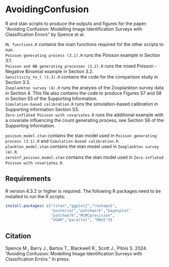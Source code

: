 # AvoidingConfusion

R and stan scripts to produce the outputs and figures for the paper: "Avoiding Confusion: Modelling Image Identification Surveys with Classification Errors" by Spence et al.

`ML functions.R` contains the main functions required for the other scripts to run.<br>
`Poisson generating process (3.1).R` runs the Poisson example in Section 3.1.<br>
`Poisson and NB generating processes (3.2).R` runs the mixed Poisson - Negative Binomial example in Section 3.2.<br>
`Sensitivity_to_C (3.3).R` contains the code for the comparison study in Section 3.3.<br>
`Zooplankton survey (4).R` runs the analysis of the Zooplankton survey data in Section 4. This file also contains the code to produce Figures S7 and S8 in Section S5 of the Supporting Information.<br>
`Simulation-based calibration.R` runs the simulation-based calibration in Supporting Information Section S3.<br>
`Zero-inflated Poisson with covariates.R` runs the additional example with a covariate influencing the count generating process, see Section S6 of the Supporting Information.

`poisson_model.stan` contains the stan model used in `Poisson generating process (3.1).R` and `Simulation-based calibration.R`.<br>
`plankton_model.stan` contains the stan model used in `Zooplankton survey (4).R`.<br>
`zeroinf_poisson_model.stan` contains the stan model used in `Zero-inflated Poisson with covariates.R`.

## Requirements

R version 4.3.2 or higher is required. The following R packages need to be installed to run the R scripts:

```R
install.packages( c("rstan","ggplot2","reshape2",
                    "posterior","patchwork","bayesplot"
                    "patchwork","MCMCprecision",
                    "VGAM","parallel", "MASS"))
```

## Citation
Spence M., Barry J., Bartos T., Blackwell R., Scott J., Pitois S. 2024. “Avoiding Confusion: Modelling Image Identification Surveys with Classification Errors.” In press.
